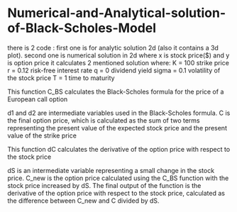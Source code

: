 # Numerical-and-Analytical-solution-of-Black-Scholes-Model
there is 2 code : first one is for analytic solution 2d (also it contains a 3d plot). second one is numerical solution in 2d where x is stock price($) and y is option price it calculates 2 mentioned solution where:
K = 100 strike price 
r = 0.12 risk-free interest rate 
q = 0 dividend yield
sigma = 0.1
volatility of the stock price
T = 1 time to maturity

This function C_BS calculates the Black-Scholes formula for the price of a European call option

d1 and d2 are intermediate variables used in the Black-Scholes formula. C is the final option price, which is calculated as the sum of two terms representing the present value of the expected stock price and the present value of the strike price

This function dC calculates the derivative of the option price with respect to the stock price

dS is an intermediate variable representing a small change in the stock price. C_new is the option price calculated using the C_BS function with the stock price increased by dS. The final output of the function is the derivative of the option price with respect to the stock price, calculated as the difference between C_new and C divided by dS.

